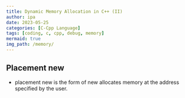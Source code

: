 ```yaml
---
title: Dynamic Memory Allocation in C++ (II)
author: ipa
date: 2023-05-25
categories: [C-Cpp Language]
tags: [coding, c, cpp, debug, memory]
mermaid: true
img_path: /memory/
---
```


## Placement new

- placement new is the form of new allocates memory at the address specified by the user.